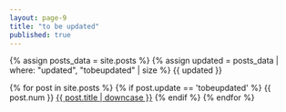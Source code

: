 ```yaml
---
layout: page-9
title: "to be updated"
published: true
---
```


{% assign posts_data = site.posts %}
{% assign updated = posts_data | where: "updated", "tobeupdated" | size %} {{ updated }}

{% for post in site.posts %}
{% if post.update == 'tobeupdated' %}
{{ post.num }} <a href="{{ post.url }}">{{ post.title | downcase }}</a>
{% endif %}
{% endfor %}
